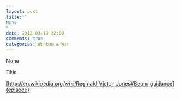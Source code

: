 ```yaml
---
layout: post
title: "
None
"
date: 2012-03-19 22:00
comments: true
categories: Winton's War
---
```


None


This 

[http://en.wikipedia.org/wiki/Reginald_Victor_Jones#Beam_guidance](episode)

